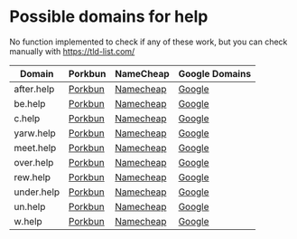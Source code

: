 # Possible domains for help

No function implemented to check if any of these work, but you can check manually with https://tld-list.com/

| Domain | Porkbun | NameCheap | Google Domains |
|---|---|---|---|
| after.help | [Porkbun](https://porkbun.com/checkout/search?prb=e814663da1&tlds=&idnLanguage=&search=search&q=after.help) | [Namecheap](https://www.namecheap.com/domains/registration/results/?domain=after.help) | [Google](https://domains.google.com/registrar/search?searchTerm=after.help) |
| be.help | [Porkbun](https://porkbun.com/checkout/search?prb=e814663da1&tlds=&idnLanguage=&search=search&q=be.help) | [Namecheap](https://www.namecheap.com/domains/registration/results/?domain=be.help) | [Google](https://domains.google.com/registrar/search?searchTerm=be.help) |
| c.help | [Porkbun](https://porkbun.com/checkout/search?prb=e814663da1&tlds=&idnLanguage=&search=search&q=c.help) | [Namecheap](https://www.namecheap.com/domains/registration/results/?domain=c.help) | [Google](https://domains.google.com/registrar/search?searchTerm=c.help) |
| yarw.help | [Porkbun](https://porkbun.com/checkout/search?prb=e814663da1&tlds=&idnLanguage=&search=search&q=yarw.help) | [Namecheap](https://www.namecheap.com/domains/registration/results/?domain=yarw.help) | [Google](https://domains.google.com/registrar/search?searchTerm=yarw.help) |
| meet.help | [Porkbun](https://porkbun.com/checkout/search?prb=e814663da1&tlds=&idnLanguage=&search=search&q=meet.help) | [Namecheap](https://www.namecheap.com/domains/registration/results/?domain=meet.help) | [Google](https://domains.google.com/registrar/search?searchTerm=meet.help) |
| over.help | [Porkbun](https://porkbun.com/checkout/search?prb=e814663da1&tlds=&idnLanguage=&search=search&q=over.help) | [Namecheap](https://www.namecheap.com/domains/registration/results/?domain=over.help) | [Google](https://domains.google.com/registrar/search?searchTerm=over.help) |
| rew.help | [Porkbun](https://porkbun.com/checkout/search?prb=e814663da1&tlds=&idnLanguage=&search=search&q=rew.help) | [Namecheap](https://www.namecheap.com/domains/registration/results/?domain=rew.help) | [Google](https://domains.google.com/registrar/search?searchTerm=rew.help) |
| under.help | [Porkbun](https://porkbun.com/checkout/search?prb=e814663da1&tlds=&idnLanguage=&search=search&q=under.help) | [Namecheap](https://www.namecheap.com/domains/registration/results/?domain=under.help) | [Google](https://domains.google.com/registrar/search?searchTerm=under.help) |
| un.help | [Porkbun](https://porkbun.com/checkout/search?prb=e814663da1&tlds=&idnLanguage=&search=search&q=un.help) | [Namecheap](https://www.namecheap.com/domains/registration/results/?domain=un.help) | [Google](https://domains.google.com/registrar/search?searchTerm=un.help) |
| w.help | [Porkbun](https://porkbun.com/checkout/search?prb=e814663da1&tlds=&idnLanguage=&search=search&q=w.help) | [Namecheap](https://www.namecheap.com/domains/registration/results/?domain=w.help) | [Google](https://domains.google.com/registrar/search?searchTerm=w.help) |
